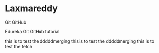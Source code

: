 # Laxmareddy

Git GitHub 

Edureka Git GitHub tutorial 


this is to test the dddddmerging 
this is to test the dddddmerging 
this is to test the fetch
